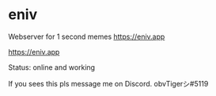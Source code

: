 # eniv
Webserver for 1 second memes https://eniv.app

https://eniv.app

Status:
online and working



If you sees this pls message me on Discord.
obvTigerシ#5119
